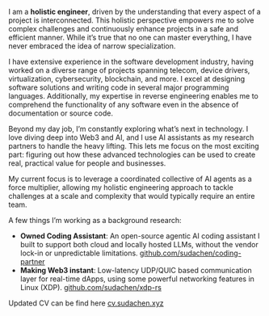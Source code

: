 I am a __holistic engineer__, driven by the understanding that every aspect of a project is interconnected. This holistic perspective empowers me to solve complex challenges and continuously enhance projects in a safe and efficient manner. While it’s true that no one can master everything, I have never embraced the idea of narrow specialization.

I have extensive experience in the software development industry, having worked on a diverse range of projects spanning telecom, device drivers, virtualization, cybersecurity, blockchain, and more. I excel at designing software solutions and writing code in several major programming languages. Additionally, my expertise in reverse engineering enables me to comprehend the functionality of any software even in the absence of documentation or source code.

Beyond my day job, I’m constantly exploring what’s next in technology. I love diving deep into Web3 and AI, and I use AI assistants as my research partners to handle the heavy lifting. This lets me focus on the most exciting part: figuring out how these advanced technologies can be used to create real, practical value for people and businesses.

My current focus is to leverage a coordinated collective of AI agents as a force multiplier, allowing my holistic engineering approach to tackle challenges at a scale and complexity that would typically require an entire team.

A few things I’m working as a background research:   
* __Owned Coding Assistant__: An open-source agentic AI coding assistant I built to support both cloud and locally hosted LLMs, without the vendor lock-in or unpredictable limitations. [github.com/sudachen/coding-partner](https://github.com/sudachen/coding-partner)
* __Making Web3 instant__: Low-latency UDP/QUIC based communication layer for real-time dApps, using some powerful networking features in Linux (XDP). [github.com/sudachen/xdp-rs](https://github.com/sudachen/xdp-rs)

Updated CV can be find here [cv.sudachen.xyz](http://cv.sudachen.xyz)

